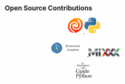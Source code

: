 Open Source Contributions
---

<p align="center">
    <!-- Astropy -->
    <a href="https://github.com/astropy/astropy/pulls?q=is%3Apr+is%3Aclosed+author%3Ajerobado">
        <img width="10%" height="10%" src="https://github.com/jerobado/jerobado/blob/master/images/astropy-logo.png" style="padding-right=25px;">
    </a>
    <!-- CPython -->
    <a href="https://github.com/python/cpython/pulls?q=is%3Apr+is%3Aclosed+author%3Ajerobado">
        <img width="10%" height="10%" src="https://github.com/jerobado/jerobado/blob/master/images/python-logo.png" style="padding-left=25px;">
    </a>
    <br><br>
    <!-- 30 Seconds of Python -->
    <a href="https://github.com/30-seconds/30-seconds-of-python/pulls?q=is%3Apr+is%3Aclosed+author%3Ajerobado">
        <img width="25%" height="25%" src="https://github.com/jerobado/jerobado/blob/master/images/30-seconds-python.png">
    </a>
    <!-- Mixxx DJ Manual -->
    <a href="https://github.com/mixxxdj/manual/pulls?q=is%3Apr+is%3Aclosed+author%3Ajerobado">
        <img width="20%" height="50%" src="https://github.com/jerobado/jerobado/blob/master/images/mixxx-logo.png">
    </a>
    <br><br>
    <!-- Hitchhiker's Guide to Python -->
    <a href="https://github.com/realpython/python-guide/pulls?q=is%3Apr+is%3Aclosed+author%3Ajerobado">
        <img width="10%" height="10%" src="https://github.com/jerobado/jerobado/blob/master/images/python-guide-logo.png">
    </a>
</p>
